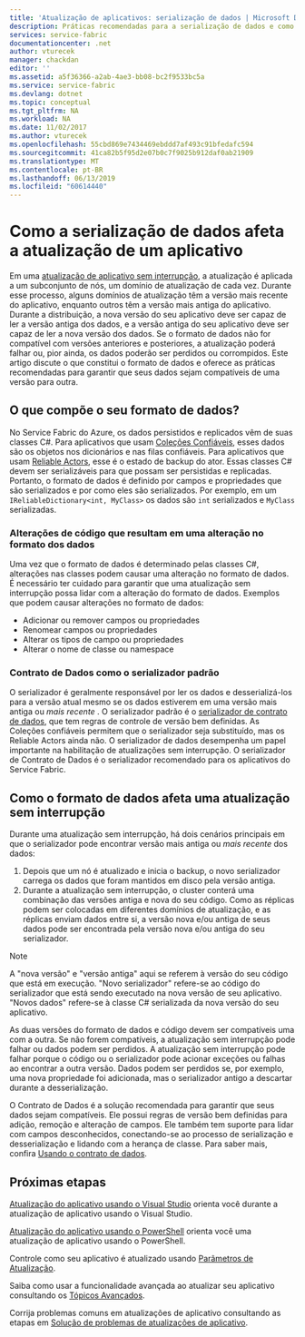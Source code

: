 ```yaml
---
title: 'Atualização de aplicativos: serialização de dados | Microsoft Docs'
description: Práticas recomendadas para a serialização de dados e como ela afeta as atualizações de aplicativo sem interrupção.
services: service-fabric
documentationcenter: .net
author: vturecek
manager: chackdan
editor: ''
ms.assetid: a5f36366-a2ab-4ae3-bb08-bc2f9533bc5a
ms.service: service-fabric
ms.devlang: dotnet
ms.topic: conceptual
ms.tgt_pltfrm: NA
ms.workload: NA
ms.date: 11/02/2017
ms.author: vturecek
ms.openlocfilehash: 55cbd869e7434469ebddd7af493c91bfedafc594
ms.sourcegitcommit: 41ca82b5f95d2e07b0c7f9025b912daf0ab21909
ms.translationtype: MT
ms.contentlocale: pt-BR
ms.lasthandoff: 06/13/2019
ms.locfileid: "60614440"
---
```

# <a name="how-data-serialization-affects-an-application-upgrade"></a>Como a serialização de dados afeta a atualização de um aplicativo
Em uma [atualização de aplicativo sem interrupção](service-fabric-application-upgrade.md), a atualização é aplicada a um subconjunto de nós, um domínio de atualização de cada vez. Durante esse processo, alguns domínios de atualização têm a versão mais recente do aplicativo, enquanto outros têm a versão mais antiga do aplicativo. Durante a distribuição, a nova versão do seu aplicativo deve ser capaz de ler a versão antiga dos dados, e a versão antiga do seu aplicativo deve ser capaz de ler a nova versão dos dados. Se o formato de dados não for compatível com versões anteriores e posteriores, a atualização poderá falhar ou, pior ainda, os dados poderão ser perdidos ou corrompidos. Este artigo discute o que constitui o formato de dados e oferece as práticas recomendadas para garantir que seus dados sejam compatíveis de uma versão para outra.

## <a name="what-makes-up-your-data-format"></a>O que compõe o seu formato de dados?
No Service Fabric do Azure, os dados persistidos e replicados vêm de suas classes C#. Para aplicativos que usam [Coleções Confiáveis](service-fabric-reliable-services-reliable-collections.md), esses dados são os objetos nos dicionários e nas filas confiáveis. Para aplicativos que usam [Reliable Actors](service-fabric-reliable-actors-introduction.md), esse é o estado de backup do ator. Essas classes C# devem ser serializáveis para que possam ser persistidas e replicadas. Portanto, o formato de dados é definido por campos e propriedades que são serializados e por como eles são serializados. Por exemplo, em um `IReliableDictionary<int, MyClass>` os dados são `int` serializados e `MyClass` serializadas.

### <a name="code-changes-that-result-in-a-data-format-change"></a>Alterações de código que resultam em uma alteração no formato dos dados
Uma vez que o formato de dados é determinado pelas classes C#, alterações nas classes podem causar uma alteração no formato de dados. É necessário ter cuidado para garantir que uma atualização sem interrupção possa lidar com a alteração do formato de dados. Exemplos que podem causar alterações no formato de dados:

* Adicionar ou remover campos ou propriedades
* Renomear campos ou propriedades
* Alterar os tipos de campo ou propriedades
* Alterar o nome de classe ou namespace

### <a name="data-contract-as-the-default-serializer"></a>Contrato de Dados como o serializador padrão
O serializador é geralmente responsável por ler os dados e desserializá-los para a versão atual mesmo se os dados estiverem em uma versão mais antiga ou *mais recente* . O serializador padrão é o [serializador de contrato de dados](https://msdn.microsoft.com/library/ms733127.aspx), que tem regras de controle de versão bem definidas. As Coleções confiáveis permitem que o serializador seja substituído, mas os Reliable Actors ainda não. O serializador de dados desempenha um papel importante na habilitação de atualizações sem interrupção. O serializador de Contrato de Dados é o serializador recomendado para os aplicativos do Service Fabric.

## <a name="how-the-data-format-affects-a-rolling-upgrade"></a>Como o formato de dados afeta uma atualização sem interrupção
Durante uma atualização sem interrupção, há dois cenários principais em que o serializador pode encontrar versão mais antiga ou *mais recente* dos dados:

1. Depois que um nó é atualizado e inicia o backup, o novo serializador carrega os dados que foram mantidos em disco pela versão antiga.
2. Durante a atualização sem interrupção, o cluster conterá uma combinação das versões antiga e nova do seu código. Como as réplicas podem ser colocadas em diferentes domínios de atualização, e as réplicas enviam dados entre si, a versão nova e/ou antiga de seus dados pode ser encontrada pela versão nova e/ou antiga do seu serializador.

> [!NOTE]
> A "nova versão" e "versão antiga" aqui se referem à versão do seu código que está em execução. "Novo serializador" refere-se ao código do serializador que está sendo executado na nova versão de seu aplicativo. "Novos dados" refere-se à classe C# serializada da nova versão do seu aplicativo.
> 
> 

As duas versões do formato de dados e código devem ser compatíveis uma com a outra. Se não forem compatíveis, a atualização sem interrupção pode falhar ou dados podem ser perdidos. A atualização sem interrupção pode falhar porque o código ou o serializador pode acionar exceções ou falhas ao encontrar a outra versão. Dados podem ser perdidos se, por exemplo, uma nova propriedade foi adicionada, mas o serializador antigo a descartar durante a desserialização.

O Contrato de Dados é a solução recomendada para garantir que seus dados sejam compatíveis. Ele possui regras de versão bem definidas para adição, remoção e alteração de campos. Ele também tem suporte para lidar com campos desconhecidos, conectando-se ao processo de serialização e desserialização e lidando com a herança de classe. Para saber mais, confira [Usando o contrato de dados](https://msdn.microsoft.com/library/ms733127.aspx).

## <a name="next-steps"></a>Próximas etapas
[Atualização do aplicativo usando o Visual Studio](service-fabric-application-upgrade-tutorial.md) orienta você durante a atualização de aplicativo usando o Visual Studio.

[Atualização do aplicativo usando o PowerShell](service-fabric-application-upgrade-tutorial-powershell.md) orienta você uma atualização de aplicativo usando o PowerShell.

Controle como seu aplicativo é atualizado usando [Parâmetros de Atualização](service-fabric-application-upgrade-parameters.md).

Saiba como usar a funcionalidade avançada ao atualizar seu aplicativo consultando os [Tópicos Avançados](service-fabric-application-upgrade-advanced.md).

Corrija problemas comuns em atualizações de aplicativo consultando as etapas em [Solução de problemas de atualizações de aplicativo](service-fabric-application-upgrade-troubleshooting.md).

